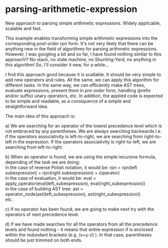 # parsing-arithmetic-expression
New approach to parsing simple arithmetic expressions. Widely applicable, scalable and fast.

This example enables transforming simple arithmetic expressions into the corresponding <i>post-order</i> rpn form.
It's not very likely that there can be anything new in the field of algorithms for parsing arithmetic expressions. 
However, I was googling a bit and so far, I have found nothing similar to this approach!? No stack, no state machine, no Shunting-Yard, no anything in this algorithm! So, I'll consider it new, for a while...

I find this approach good because it is scallable. It should be very simple to add new operators and rules. All the same, we can apply this algorithm for different tasks. In the same way, we can efficiently make AST trees, evaluate expressions, present them in <i>pre-order</i> form, handling (prefix and/or suffix) unary operators, etc. In addition, the applied code is expected to be simple and readable, as a consiquence of a simple and straightforward idea.

The main idea of this approach is: 

a) We are searching for an operator of the lowest precedence level which is not embraced by any parentheses. We are always searching backwards i.e. if the operators associativity is left-to-right, we are searching from right-to-left in the expression. If the operators associativity is right-to-left, we are searching from left-to-right. 

b) When an operator is found, we are using the simple recursive formula, depending of the task we are doing:<br/>
in the case of reverse Polish notation, it would be: rpn = rpn(left subexpression) + rpn(right subexpression) + (operator)<br/>
in the case of evaluation, it would be: eval = apply_operator(eval(left_subexpression), eval(right_subexpression))<br/> 
in the case of building AST tree: ast = operator_node(ast(left_subexpression), ast(right_subexpression))<br/> 
etc.

c) If no operator has been found, we are going to make next try with the operators of next precedence level.

d) If we have made searches for all the operators from all the precedence levels and found nothing - it means that entire expression if is enclosed within the redundant brackets (e.g. (x+y-z) ). In that case, parentheses should be just trimmed on both ends.
